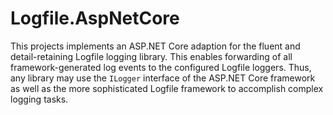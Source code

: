 # Logfile.AspNetCore

This projects implements an ASP.NET Core adaption for the fluent and detail-retaining Logfile logging library. This enables forwarding of all framework-generated log events to the configured Logfile loggers. Thus, any library may use the `ILogger` interface of the ASP.NET Core framework as well as the more sophisticated Logfile framework to accomplish complex logging tasks.